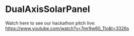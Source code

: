 # DualAxisSolarPanel

Watch here to see our hackathon pitch live: https://www.youtube.com/watch?v=7mr9w60_Tto&t=3326s
